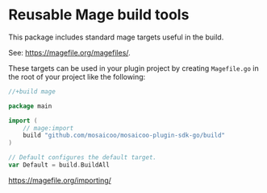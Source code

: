# Reusable Mage build tools

This package includes standard mage targets useful in the build.

See: https://magefile.org/magefiles/.

These targets can be used in your plugin project by creating `Magefile.go` in the root of your project like the following:

```go
//+build mage

package main

import (
	// mage:import
	build "github.com/mosaicoo/mosaicoo-plugin-sdk-go/build"
)

// Default configures the default target.
var Default = build.BuildAll
```

https://magefile.org/importing/
